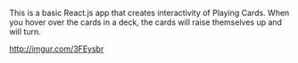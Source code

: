 This is a basic React.js app that creates interactivity of Playing Cards. When you hover over the cards in a deck, the cards will raise themselves up and will turn. 

http://imgur.com/3FEysbr